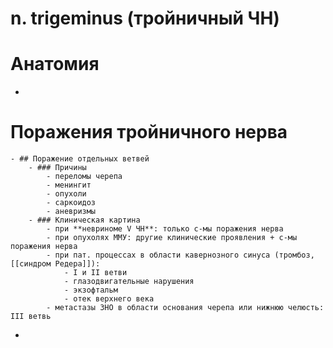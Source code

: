 # n. trigeminus (тройничный ЧН)
# Анатомия
-
# Поражения тройничного нерва
	- ## Поражение отдельных ветвей
		- ### Причины
			- переломы черепа
			- менингит
			- опухоли
			- саркоидоз
			- аневризмы
		- ### Клиническая картина
			- при **невриноме V ЧН**: только с-мы поражения нерва
			- при опухолях ММУ: другие клинические проявления + с-мы поражения нерва
			- при пат. процессах в области кавернозного синуса (тромбоз, [[синдром Редера]]):
				- I и II ветви
				- глазодвигательные нарушения
				- экзофтальм
				- отек верхнего века
			- метастазы ЗНО в области основания черепа или нижнюю челюсть: III ветвь
-